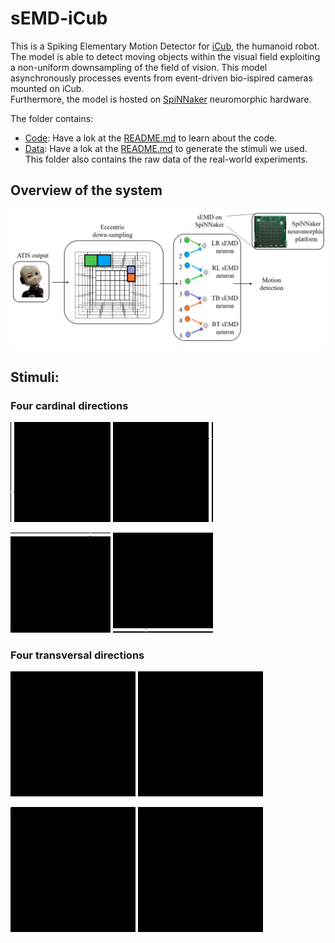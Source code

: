 # sEMD-iCub


This is a Spiking Elementary Motion Detector for [iCub](http://www.icub.org/), the humanoid robot.  
The model is able to detect moving objects within the visual field exploiting a non-uniform downsampling of the field of vision.
This model asynchronously processes events from event-driven bio-ispired cameras mounted on iCub.   
Furthermore, the model is hosted on [SpiNNaker](https://ieeexplore.ieee.org/abstract/document/6750072) neuromorphic hardware.

The folder contains:

* [Code](Code): Have a lok at the [README.md](Code/README.md) to learn about the code.
* [Data](Data): Have a lok at the [README.md](Data/README.md) to generate the stimuli we used. This folder also contains the raw data of the real-world experiments.

## Overview of the system

![lr](images/pipeline.png) 

## Stimuli: 

### Four cardinal directions 


![lr](images/lr.gif)   ![lr](images/rl.gif)  

![lr](images/tb.gif) ![lr](images/bt.gif)


### Four transversal directions 


![lr](images/transBLTR.gif)  ![lr](images/transTRBL.gif) 
  
  ![lr](images/transTlBR.gif)   ![lr](images/transBRTL.gif)   